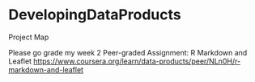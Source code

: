 # DevelopingDataProducts
Project Map


Please go grade my week 2 Peer-graded Assignment: R Markdown and Leaflet
https://www.coursera.org/learn/data-products/peer/NLn0H/r-markdown-and-leaflet
